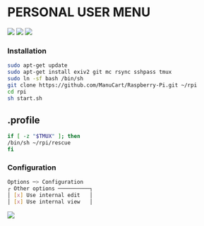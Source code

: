 
# PERSONAL USER MENU

[![](https://img.shields.io/badge/rpi-raspberry_pi-c51a4a.svg?style=for-the-badge)](https://www.raspberrypi.org/downloads/raspbian/)
[![](https://img.shields.io/badge/mc-midnight_commander-blue.svg?style=for-the-badge)](https://github.com/MidnightCommander/mc)
[![](https://img.shields.io/badge/tm-tmux-green.svg?style=for-the-badge)](https://github.com/tmux/tmux)

### Installation

```bash
sudo apt-get update
sudo apt-get install exiv2 git mc rsync sshpass tmux
sudo ln -sf bash /bin/sh
git clone https://github.com/ManuCart/Raspberry-Pi.git ~/rpi
cd rpi
sh start.sh
```


## .profile
```bash
if [ -z "$TMUX" ]; then
/bin/sh ~/rpi/rescue
fi
```


### Configuration

```bash
Options ─> Configuration
┌ Other options ──────────┐
│ [x] Use internal edit   │
│ [x] Use internal view   │
```

[![](https://img.shields.io/badge/(c)_2014--2020-MIT-yellow.svg?style=for-the-badge)](https://opensource.org/licenses/MIT)

